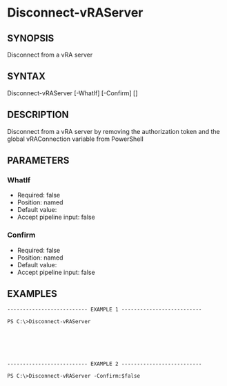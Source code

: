 # Disconnect-vRAServer

## SYNOPSIS
    
Disconnect from a vRA server

## SYNTAX
 Disconnect-vRAServer [-WhatIf] [-Confirm] [<CommonParameters>]     

## DESCRIPTION

Disconnect from a vRA server by removing the authorization token and the global vRAConnection variable from PowerShell

## PARAMETERS


### WhatIf


* Required: false
* Position: named
* Default value: 
* Accept pipeline input: false

### Confirm


* Required: false
* Position: named
* Default value: 
* Accept pipeline input: false
## EXAMPLES
```
-------------------------- EXAMPLE 1 --------------------------

PS C:\>Disconnect-vRAServer






-------------------------- EXAMPLE 2 --------------------------

PS C:\>Disconnect-vRAServer -Confirm:$false
```

